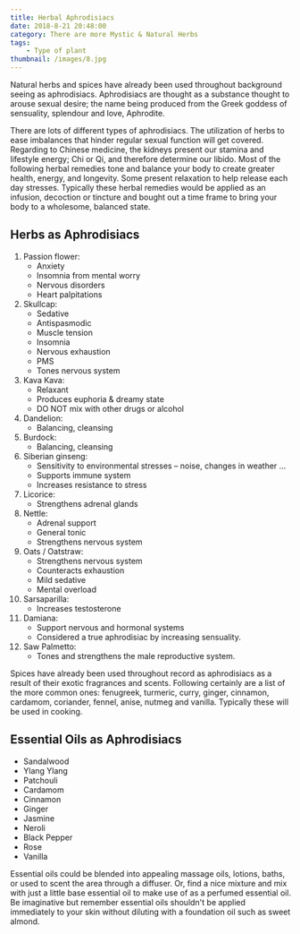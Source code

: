 ```yaml
---
title: Herbal Aphrodisiacs
date: 2018-8-21 20:48:00
category: There are more Mystic & Natural Herbs
tags:
	- Type of plant
thumbnail: /images/8.jpg
---
```


Natural herbs and spices have already been used throughout background seeing as aphrodisiacs. Aphrodisiacs are thought as a substance thought to arouse sexual desire; the name being produced from the Greek goddess of sensuality, splendour and love, Aphrodite.

<!-- more -->

There are lots of different types of aphrodisiacs. The utilization of herbs to ease imbalances that hinder regular sexual function will get covered. Regarding to Chinese medicine, the kidneys present our stamina and lifestyle energy; Chi or Qi, and therefore determine our libido. Most of the following herbal remedies tone and balance your body to create greater health, energy, and longevity. Some present relaxation to help release each day stresses. Typically these herbal remedies would be applied as an infusion, decoction or tincture and bought out a time frame to bring your body to a wholesome, balanced state.

## Herbs as Aphrodisiacs

1. Passion flower:
	- Anxiety
	- Insomnia from mental worry
	- Nervous disorders
	- Heart palpitations 
2. Skullcap:
	- Sedative
	- Antispasmodic
	- Muscle tension
	- Insomnia
	- Nervous exhaustion
	- PMS
	- Tones nervous system 
3. Kava Kava:
	- Relaxant
	- Produces euphoria & dreamy state
	- DO NOT mix with other drugs or alcohol 
4. Dandelion:
	- Balancing, cleansing 
5. Burdock:
	- Balancing, cleansing 
6. Siberian ginseng:
	- Sensitivity to environmental stresses – noise, changes in weather …
	- Supports immune system
	- Increases resistance to stress 
7. Licorice:
	- Strengthens adrenal glands 
8. Nettle:
	- Adrenal support
	- General tonic
	- Strengthens nervous system 
9. Oats / Oatstraw:
	- Strengthens nervous system
	- Counteracts exhaustion
	- Mild sedative
	- Mental overload 
10. Sarsaparilla:
	- Increases testosterone 
11. Damiana:
	- Support nervous and hormonal systems
	- Considered a true aphrodisiac by increasing sensuality.
12. Saw Palmetto:
	- Tones and strengthens the male reproductive system.
	
Spices have already been used throughout record as aphrodisiacs as a result of their exotic fragrances and scents. Following certainly are a list of the more common ones: fenugreek, turmeric, curry, ginger, cinnamon, cardamom, coriander, fennel, anise, nutmeg and vanilla. Typically these will be used in cooking.

## Essential Oils as Aphrodisiacs

- Sandalwood
- Ylang Ylang
- Patchouli
- Cardamom
- Cinnamon
- Ginger
- Jasmine
- Neroli
- Black Pepper
- Rose
- Vanilla

Essential oils could be blended into appealing massage oils, lotions, baths, or used to scent the area through a diffuser. Or, find a nice mixture and mix with just a little base essential oil to make use of as a perfumed essential oil. Be imaginative but remember essential oils shouldn't be applied immediately to your skin without diluting with a foundation oil such as sweet almond.